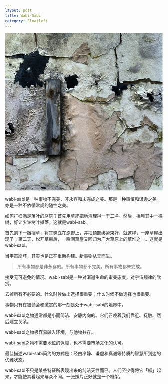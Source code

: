```yaml
---
layout: post
title: Wabi-Sabi
category: Floatleft
---
```


![wabi-sabi](/images/wabi-sabi.jpg "Wabi-Sabi")
 
wabi-sabi是一种事物不完美、非永存和未完成之美。那是一种审慎和谦逊之美。亦是一种不依循常规的随性之美。

如何打扫满是落叶的庭院？首先用草耙把地清理得一干二净。然后，摇晃其中一棵树，好让少许树叶掉落。这就是wabi-sabi。

首先割下一捆捆草，将其竖立在原野上，并把顶部绑紧束好，就这样，一座草屋出现了；第二天，松开草束后，一瞬间草屋又回归为广大草原上的草堆之一。这就是wabi-sabi。

当宇宙崩坏，其实也是正在重新构建。新事物从无而生。

>所有事物都是非永存的。所有事物都不完美。所有事物都未完成。

接受无可避免的情况。wabi-sabi是一种对渐逝生命的审美态度，对宇宙规律的欣赏。

去掉所有不必要的。什么时候做出选择很重要；什么时候不做选择也很重要。

事物只有在被领会和激赏的那一刻是处于wabi-sabi的境界中。

wabi-sabi之物通常都是小而简洁、安静内向的。它们召唤着我们靠近、抚触、然后建立关系。

wabi-sabi之物极容易融入环境，与他物共存。

wabi-sabi之物不需要地位的保障，也不需要市场文化的认可。

最佳描述wabi-sabi简约的方式是：经由冷静、谦虚和真诚等特质的智慧所到达的优雅状态。

wabi-sabi不只是某些特征所表现出来的纯洁天性而已。人们至少得将它「框」起来，才能使其看起来与众不同。一张照片正好就是一个框架。




